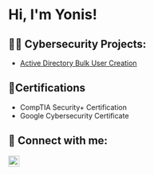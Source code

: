 <h1>Hi, I'm Yonis! <br/></h1>

<h2>👨‍💻 Cybersecurity Projects:</h2>

  - [Active Directory Bulk User Creation](https://github.com/Yonisaweel/ActiveDirectoryLab)
  

<h2>📃Certifications</h2>

- CompTIA Security+ Certification
- Google Cybersecurity Certificate

<h2> 🤳 Connect with me:</h2>


[<img align="left" alt="JoshMadakor | LinkedIn" width="22px" src="https://cdn.jsdelivr.net/npm/simple-icons@v3/icons/linkedin.svg" />][linkedin]


[linkedin]: https://linkedin.com/in/Yonisaweel

<!--
**joshmadakor1/joshmadakor1** is a ✨ _special_ ✨ repository because its `README.md` (this file) appears on your GitHub profile.

Here are some ideas to get you started:

- 🔭 I’m currently working on ...
- 🌱 I’m currently learning ...
- 👯 I’m looking to collaborate on ...
- 🤔 I’m looking for help with ...
- 💬 Ask me about ...
- 📫 How to reach me: ...
- 😄 Pronouns: ...
- ⚡ Fun fact: ...
-->
